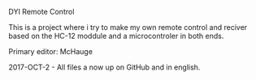 DYI Remote Control

This is a project where i try to make my own remote control and reciver based on the HC-12 moddule 
and a microcontroler in both ends.

Primary editor: McHauge

2017-OCT-2 - All files a now up on GitHub and in english.